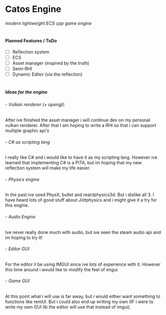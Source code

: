 # Catos Engine

###### modern lightweight ECS cpp game engine

#
#
#### Planned Features / ToDo

-[ ] Reflection system
-[ ] ECS 
-[ ] Asset manager (inspired by the truth)
-[ ] Semi-RHI
-[ ] Dynamic Editor (via the reflection)
#
##### Ideas for the engine

###### - Vulkan renderer (+ opengl):
After ive finished the asset manager i will continue dev on my personal vulkan renderer.
After that I am hoping to write a RHI so that i can support multiple graphic api's

###### - C# as scripting lang
I really like C# and i would like to have it as my scripting lang.
However ive learned that implementing C# is a PITA, but im hoping that my new reflection system will make my life easier.

###### - Physics engine
In the past ive used PhysX, bullet and reactphysics3d. But i dislike all 3.
I have heard lots of good stuff about Joltphysics and i might give it a try for this engine.

###### - Audio Engine
Ive never really done much with audio, but ive seen the steam audio api and im hoping to try it!

###### - Editor GUI
For the editor il be using IMGUI since ive lots of experience with it.
However this time around i would like to modify the feel of imgui.

###### - Game GUI
At this point what i will use is far away, but i would either want something to functions like remUI.
But i could also end up writing my own (IF i were to write my own GUI lib the editor will use that instead of imgui).


